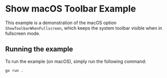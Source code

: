# Show macOS Toolbar Example

This example is a demonstration of the macOS option `ShowToolbarWhenFullscreen`, which keeps
the system toolbar visible when in fullscreen mode.

## Running the example

To run the example (on macOS), simply run the following command:

```bash
go run .
```

